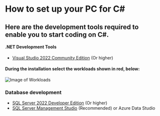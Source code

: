 # How to set up your PC for C#
## Here are the development tools required to enable you to start coding on C#.

#### .NET Development Tools
* [Visual Studio 2022 Community Edition](https://visualstudio.microsoft.com/vs/community/) (Or higher)

#### During the installation select the workloads shown in red, below:

![Image of Workloads](https://github.com/codehub-learn/development-environment-setup/blob/main/images/CSharp_workloads.png)
 
### Database development
* [SQL Server 2022 Developer Edition](https://go.microsoft.com/fwlink/?linkid=866662) (Or higher)
* [SQL Server Management Studio](https://docs.microsoft.com/en-us/sql/ssms/download-sql-server-management-studio-ssms?view=sql-server-ver15) (Recommended) or Azure Data Studio
